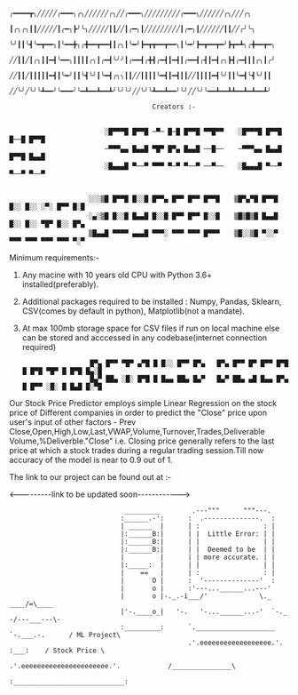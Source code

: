 							╭━━━━┳╮╱╱╱╱╱╭━━━╮╭╮╱╱╱╱╱╱╭╮╱╱╭━━━╮╱╱╱╱╱╱╱╱╱╭━━━╮╱╱╱╱╱╱╭╮╱╱╱╭╮
							┃╭╮╭╮┃┃╱╱╱╱╱┃╭━╮┣╯╰╮╱╱╱╱╱┃┃╱╱┃╭━╮┃╱╱╱╱╱╱╱╱╱┃╭━╮┃╱╱╱╱╱╱┃┃╱╱╭╯╰╮
							╰╯┃┃╰┫╰━┳━━╮┃╰━━╋╮╭╋━━┳━━┫┃╭╮┃╰━╯┣━┳┳━━┳━━╮┃╰━╯┣━┳━━┳━╯┣┳━┻╮╭╋━━┳━╮
							╱╱┃┃╱┃╭╮┃┃━┫╰━━╮┃┃┃┃╭╮┃╭━┫╰╯╯┃╭━━┫╭╋┫╭━┫┃━┫┃╭━━┫╭┫┃━┫╭╮┣┫╭━┫┃┃╭╮┃╭╯
							╱╱┃┃╱┃┃┃┃┃━┫┃╰━╯┃┃╰┫╰╯┃╰━┫╭╮╮┃┃╱╱┃┃┃┃╰━┫┃━┫┃┃╱╱┃┃┃┃━┫╰╯┃┃╰━┫╰┫╰╯┃┃
							╱╱╰╯╱╰╯╰┻━━╯╰━━━╯╰━┻━━┻━━┻╯╰╯╰╯╱╱╰╯╰┻━━┻━━╯╰╯╱╱╰╯╰━━┻━━┻┻━━┻━┻━━┻╯

										Creators :- 
										
										
							░█▀▀▀█ █▀▀█ ─▀─ █─█ █▀▀█ ▀▀█▀▀ 　 ░█▀▀▀█ █▀▀█ █──█ █▀▀█ 
							─▀▀▀▄▄ █▄▄█ ▀█▀ █▀▄ █▄▄█ ──█── 　 ─▀▀▀▄▄ █▄▄█ █▀▀█ █▄▄█ 
							░█▄▄▄█ ▀──▀ ▀▀▀ ▀─▀ ▀──▀ ──▀── 　 ░█▄▄▄█ ▀──▀ ▀──▀ ▀──▀

										
						░░░▒█ █▀▀█ █░░█ █▀▀▄ █▀▀ █▀▀ █▀▀█ 　 ▒█▀▄▀█ █▀▀█ █░░ █░░ ░▀░ █▀▀ █░█ 
						░▄░▒█ █░░█ █▄▄█ █░░█ █▀▀ █▀▀ █░░█ 　 ▒█▒█▒█ █▄▄█ █░░ █░░ ▀█▀ █░░ █▀▄ 
						▒█▄▄█ ▀▀▀▀ ▄▄▄█ ▀▀▀░ ▀▀▀ ▀▀▀ █▀▀▀ 　 ▒█░░▒█ ▀░░▀ ▀▀▀ ▀▀▀ ▀▀▀ ▀▀▀ ▀░▀


Minimum requirements:-

1. Any macine with 10 years old CPU with Python 3.6+ installed(preferably).

2. Additional packages required to be installed : Numpy, Pandas, Sklearn, CSV(comes by default in python), Matplotlib(not a mandate).

3. At max 100mb storage space for CSV files if run on local machine else can be stored and acccessed in any codebase(internet connection required)



						█▀▄ █▀▀ ▀█▀ ▄▀█ █ █░░ █▀▀ █▀▄   █▀▄ █▀▀ █▀ █▀▀ █▀█ █ █▀█ ▀█▀ █ █▀█ █▄░█
						█▄▀ ██▄ ░█░ █▀█ █ █▄▄ ██▄ █▄▀   █▄▀ ██▄ ▄█ █▄▄ █▀▄ █ █▀▀ ░█░ █ █▄█ █░▀█

Our Stock Price Predictor employs simple Linear Regression on the stock price of Different companies in order to predict the "Close" price upon user's input of other factors - Prev Close,Open,High,Low,Last,VWAP,Volume,Turnover,Trades,Deliverable Volume,%Deliverble."Close" i.e. Closing price generally refers to the last price at which a stock trades during a regular trading session.Till now accuracy of the model is near to 0.9 out of 1. 

The link to our project can be found out at :-

<---------link to be updated soon------------>




								 _________        .---"""      """---.              
								:______.-':      :  .--------------.  :             
								| ______  |      | :                : |             
								|:______B:|      | |  Little Error: | |             
								|:______B:|      | |                | |             
								|:______B:|      | |  Deemed to be  | |             
								|         |      | | more accurate. | |             
								|:_____:  |      | |                | |             
								|    ==   |      | :                : |             
								|       O |      :  '--------------'  :             
								|       o |      :'---...______...---'              
								|       o |-._.-i___/'             \._                    ____/=\____
								|'-.____o_|   '-.   '-...______...-'  `-._               -/---___---\-
								:_________:      `.____________________   `-.___.-.      / ML Project\    
								                 .'.eeeeeeeeeeeeeeeeee.'.      :___:    / Stock Price \
								               .'.eeeeeeeeeeeeeeeeeeeeee.'.            /_______________\
								              :____________________________:
